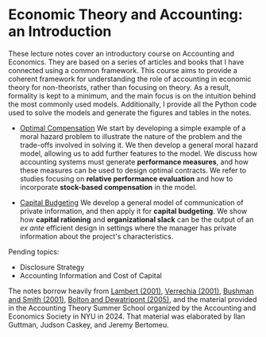 # Economic Theory and Accounting: an Introduction

These lecture notes cover an introductory course on Accounting and Economics. They are based on a series of articles and books that I have connected using a common framework. This course aims to provide a coherent framework for understanding the role of accounting in economic theory for non-theorists, rather than focusing on theory. As a result, formality is kept to a minimum, and the main focus is on the intuition behind the most commonly used models. Additionally, I provide all the Python code used to solve the models and generate the figures and tables in the notes.

- [Optimal Compensation](https://marceloortizm.com/theory_lecture_notes/mora_hazard.html) We start by developing a simple example of a moral hazard problem to illustrate the nature of the problem and the trade-offs involved in solving it. We then develop a general moral hazard model, allowing us to add further features to the model. We discuss how accounting systems must generate **performance measures**, and how these measures can be used to design optimal contracts. We refer to studies focusing on **relative performance evaluation** and how to incorporate **stock-based compensation** in the model. 

- [Capital Budgeting](https://marceloortizm.com/theory_lecture_notes/private_inf.html) We develop a general model of communication of private information, and then apply it for **capital budgeting**. We show how **capital rationing** and **organizational slack** can be the output of an *ex ante* efficient design in settings where the manager has private information about the project's characteristics.

Pending topics:

- Disclosure Strategy
- Accounting Information and Cost of Capital

The notes borrow heavily from [Lambert (2001)](https://www.sciencedirect.com/science/article/abs/pii/S0165410101000374?via%3Dihub), [Verrechia (2001)](https://doi.org/10.1016/S0165-4101(01)00025-8), [Bushman and Smith (2001)](https://doi.org/10.1016/S0165-4101(01)00027-1), [Bolton and Dewatripont (2005)](https://mitpress.mit.edu/9780262025768/contract-theory/), and the material provided in the Accounting Theory Summer School organized by the Accounting and Economics Society in NYU in 2024. That material was elaborated by Ilan Guttman, Judson Caskey, and Jeremy Bertomeu.